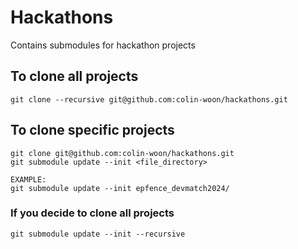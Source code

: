 # Hackathons
Contains submodules for hackathon projects  
  

## To clone all projects
```
git clone --recursive git@github.com:colin-woon/hackathons.git
```

## To clone specific projects
```
git clone git@github.com:colin-woon/hackathons.git
git submodule update --init <file_directory>
```
```
EXAMPLE:
git submodule update --init epfence_devmatch2024/
```

### If you decide to clone all projects
```
git submodule update --init --recursive
```
